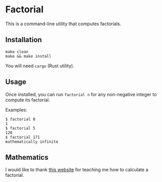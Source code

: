 # Factorial


This is a command-line utility that computes factorials.

## Installation

```
make clean
make && make install 
```

You will need `cargo` (Rust utility).

## Usage

Once installed, you can run `factorial n` for any non-negative integer to compute its factorial.

Examples:
```
$ factorial 0
1
$ factorial 5
120
$ factorial 171
mathematically infinite
```

## Mathematics

I would like to thank [this website](https://web.archive.org/web/20201023034806/https://visualfractions.com/calculator/factorial/what-is-the-factorial-of-170/) for teaching me how to calculate a factorial.
